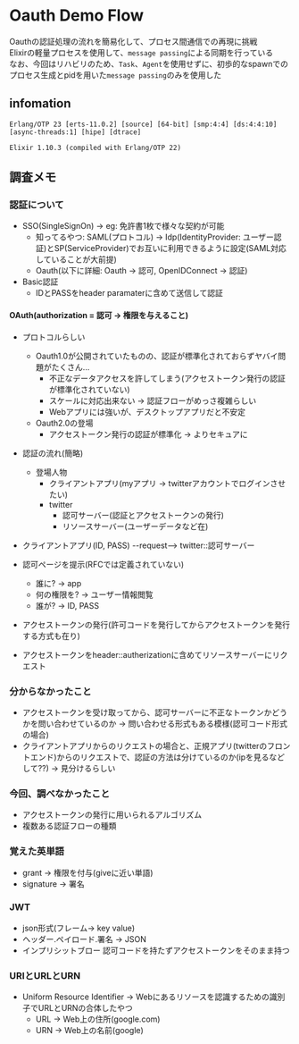 # Oauth Demo Flow
Oauthの認証処理の流れを簡易化して、プロセス間通信での再現に挑戦  
Elixirの軽量プロセスを使用して、`message passing`による同期を行っている  
なお、今回はリハビリのため、`Task`、`Agent`を使用せずに、初歩的なspawnでのプロセス生成とpidを用いた`message passing`のみを使用した

## infomation
```
Erlang/OTP 23 [erts-11.0.2] [source] [64-bit] [smp:4:4] [ds:4:4:10] [async-threads:1] [hipe] [dtrace]

Elixir 1.10.3 (compiled with Erlang/OTP 22)
```

## 調査メモ
### 認証について
- SSO(SingleSignOn) -> eg: 免許書1枚で様々な契約が可能
  - 知ってるやつ: SAML(プロトコル) -> Idp(IdentityProvider: ユーザー認証)とSP(ServiceProvider)でお互いに利用できるように設定(SAML対応していることが大前提)
  - Oauth(以下に詳細: Oauth -> 認可, OpenIDConnect -> 認証)
- Basic認証
  - IDとPASSをheader paramaterに含めて送信して認証

#### OAuth(authorization = 認可 -> 権限を与えること)
- プロトコルらしい
  - Oauth1.0が公開されていたものの、認証が標準化されておらずヤバイ問題がたくさん...
    - 不正なデータアクセスを許してしまう(アクセストークン発行の認証が標準化されていない)
    - スケールに対応出来ない -> 認証フローがめっさ複雑らしい
    - Webアプリには強いが、デスクトップアプリだと不安定
  - Oauth2.0の登場
    - アクセストークン発行の認証が標準化 -> よりセキュアに

- 認証の流れ(簡略)
  - 登場人物
    - クライアントアプリ(myアプリ -> twitterアカウントでログインさせたい)
    - twitter
      - 認可サーバー(認証とアクセストークンの発行)
      - リソースサーバー(ユーザーデータなど在)


- クライアントアプリ(ID, PASS) --request--> twitter::認可サーバー
- 認可ページを提示(RFCでは定義されていない)
  - 誰に? -> app
  - 何の権限を? -> ユーザー情報閲覧
  - 誰が? -> ID, PASS
- アクセストークンの発行(許可コードを発行してからアクセストークンを発行する方式も在り)
- アクセストークンをheader::autherizationに含めてリソースサーバーにリクエスト


### 分からなかったこと
- アクセストークンを受け取ってから、認可サーバーに不正なトークンかどうかを問い合わせているのか -> 問い合わせる形式もある模様(認可コード形式の場合)
- クライアントアプリからのリクエストの場合と、正規アプリ(twitterのフロントエンド)からのリクエストで、認証の方法は分けているのか(ipを見るなどして??) -> 見分けるらしい

### 今回、調べなかったこと
- アクセストークンの発行に用いられるアルゴリズム
- 複数ある認証フローの種類

### 覚えた英単語
- grant -> 権限を付与(giveに近い単語)
- signature -> 署名

### JWT
- json形式(フレーム-> key value)
- ヘッダー.ペイロード.署名 -> JSON
　
- インプリシットブロー 認可コードを持たずアクセストークンをそのまま持つ

### URIとURLとURN
- Uniform Resource Identifier -> Webにあるリソースを認識するための識別子でURLとURNの合体したやつ
  - URL -> Web上の住所(google.com)
  - URN -> Web上の名前(google)